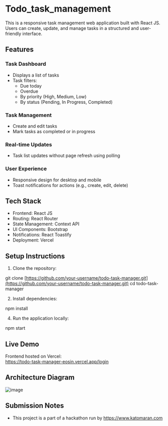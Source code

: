 # Todo_task_management

This is a responsive task management web application built with React JS. Users can create, update, and manage tasks in a structured and user-friendly interface.

## Features

### Task Dashboard
- Displays a list of tasks
- Task filters:
  - Due today
  - Overdue
  - By priority (High, Medium, Low)
  - By status (Pending, In Progress, Completed)

### Task Management
- Create and edit tasks
- Mark tasks as completed or in progress
  
### Real-time Updates
- Task list updates without page refresh using polling

### User Experience
- Responsive design for desktop and mobile
- Toast notifications for actions (e.g., create, edit, delete)

## Tech Stack

- Frontend: React JS
- Routing: React Router
- State Management: Context API
- UI Components: Bootstrap
- Notifications: React Toastify
- Deployment: Vercel

## Setup Instructions

1. Clone the repository:

git clone [https://github.com/your-username/todo-task-manager.git](https://github.com/your-username/todo-task-manager.git)
cd todo-task-manager

2. Install dependencies:
   
npm install

4. Run the application locally:

npm start

## Live Demo

Frontend hosted on Vercel:  
https://todo-task-manager-eosin.vercel.app/login

## Architecture Diagram 

![image](https://github.com/user-attachments/assets/9f56ff2c-a5f7-4703-8bb6-6d91d49bba05)



## Submission Notes

- This project is a part of a hackathon run by https://www.katomaran.com



